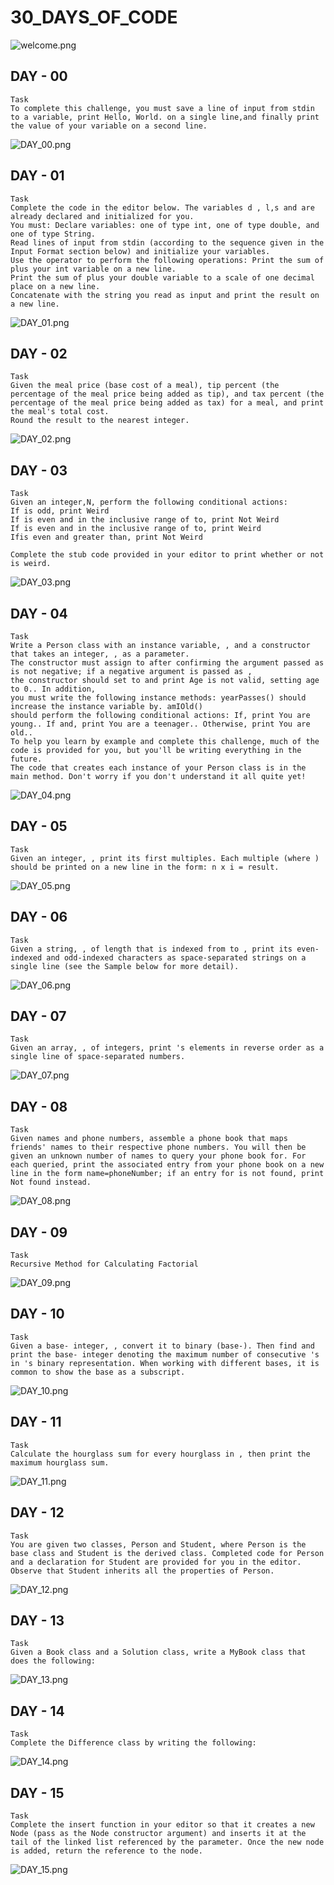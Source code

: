 # 30_DAYS_OF_CODE
![welcome.png](IMAGES/welcome.png)

## DAY - 00
```
Task
To complete this challenge, you must save a line of input from stdin to a variable, print Hello, World. on a single line,and finally print the value of your variable on a second line.
```
![DAY_00.png](IMAGES/DAY_00.png)
## DAY - 01
```
Task
Complete the code in the editor below. The variables d , l,s and are already declared and initialized for you. 
You must: Declare variables: one of type int, one of type double, and one of type String.
Read lines of input from stdin (according to the sequence given in the Input Format section below) and initialize your variables.
Use the operator to perform the following operations: Print the sum of plus your int variable on a new line.
Print the sum of plus your double variable to a scale of one decimal place on a new line.
Concatenate with the string you read as input and print the result on a new line. 
```
![DAY_01.png](IMAGES/DAY_01.png)
## DAY - 02
```
Task
Given the meal price (base cost of a meal), tip percent (the percentage of the meal price being added as tip), and tax percent (the percentage of the meal price being added as tax) for a meal, and print the meal's total cost. 
Round the result to the nearest integer.
```
![DAY_02.png](IMAGES/DAY_02.png)
## DAY - 03
```
Task
Given an integer,N, perform the following conditional actions:
If is odd, print Weird
If is even and in the inclusive range of to, print Not Weird
If is even and in the inclusive range of to, print Weird
Ifis even and greater than, print Not Weird

Complete the stub code provided in your editor to print whether or not is weird.
```
![DAY_03.png](IMAGES/DAY_03.png)
## DAY - 04
```
Task
Write a Person class with an instance variable, , and a constructor that takes an integer, , as a parameter. 
The constructor must assign to after confirming the argument passed as is not negative; if a negative argument is passed as , 
the constructor should set to and print Age is not valid, setting age to 0.. In addition, 
you must write the following instance methods: yearPasses() should increase the instance variable by. amIOld() 
should perform the following conditional actions: If, print You are young.. If and, print You are a teenager.. Otherwise, print You are old..
To help you learn by example and complete this challenge, much of the code is provided for you, but you'll be writing everything in the future. 
The code that creates each instance of your Person class is in the main method. Don't worry if you don't understand it all quite yet!
```
![DAY_04.png](IMAGES/DAY_04.png)
## DAY - 05
```
Task
Given an integer, , print its first multiples. Each multiple (where ) should be printed on a new line in the form: n x i = result.
```
![DAY_05.png](IMAGES/DAY_05.png)
## DAY - 06

```
Task
Given a string, , of length that is indexed from to , print its even-indexed and odd-indexed characters as space-separated strings on a single line (see the Sample below for more detail). 

```
![DAY_06.png](IMAGES/DAY_06.png)
## DAY - 07
```
Task
Given an array, , of integers, print 's elements in reverse order as a single line of space-separated numbers.
```
![DAY_07.png](IMAGES/DAY_07.png)
## DAY - 08
```
Task
Given names and phone numbers, assemble a phone book that maps friends' names to their respective phone numbers. You will then be given an unknown number of names to query your phone book for. For each queried, print the associated entry from your phone book on a new line in the form name=phoneNumber; if an entry for is not found, print Not found instead.
```
![DAY_08.png](IMAGES/DAY_08.png)
## DAY - 09
```
Task
Recursive Method for Calculating Factorial

```
![DAY_09.png](IMAGES/DAY_09.png)
## DAY - 10
```
Task
Given a base- integer, , convert it to binary (base-). Then find and print the base- integer denoting the maximum number of consecutive 's in 's binary representation. When working with different bases, it is common to show the base as a subscript.

```
![DAY_10.png](IMAGES/DAY_10.png)
## DAY - 11
```
Task
Calculate the hourglass sum for every hourglass in , then print the maximum hourglass sum.

```
![DAY_11.png](IMAGES/DAY_11.png)
## DAY - 12
```
Task
You are given two classes, Person and Student, where Person is the base class and Student is the derived class. Completed code for Person and a declaration for Student are provided for you in the editor. Observe that Student inherits all the properties of Person.

```
![DAY_12.png](IMAGES/DAY_12.png)
## DAY - 13
```
Task
Given a Book class and a Solution class, write a MyBook class that does the following:

```
![DAY_13.png](IMAGES/DAY_13.png)
## DAY - 14
```
Task
Complete the Difference class by writing the following:

```
![DAY_14.png](IMAGES/DAY_14.png)
## DAY - 15

```
Task
Complete the insert function in your editor so that it creates a new Node (pass as the Node constructor argument) and inserts it at the tail of the linked list referenced by the parameter. Once the new node is added, return the reference to the node. 
```
![DAY_15.png](IMAGES/DAY_15.png)




